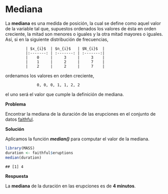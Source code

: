 
# Mediana

La __mediana__ es una medida de posición, la cual se define como aquel valor de la variable tal que, supuestos ordenados los valores de ésta en orden creciente, la mitad son menores o iguales y la otra mitad mayores o iguales. Así, si en la siguiente distribución de frecuencias,

             | $x_{i}$  | $n_{i}$   | $N_{i}$  |
             |:-------: | :-------: | :-------:|
             |    0     |     3     |     3    |
             |    1     |     2     |     7    |
             |    2     |     2     |     7    |

ordenamos los valores en orden creciente,

                  0, 0, 0, 1, 1, 2, 2
                  
el uno será el valor que cumple la definición de mediana.

__Problema__

Encontrar la mediana de la duración de las erupciones en el conjunto de datos [faithful](../chapter2/nquantitative.md).

__Solución__

Aplicamos la función ___median()___ para computar el valor de la mediana.


```r
library(MASS)
duration <- faithful$eruptions
median(duration)
```

```
## [1] 4
```

__Respuesta__

La __mediana__ de la duración en las erupciones es de __4 minutos__.
                        
                 

